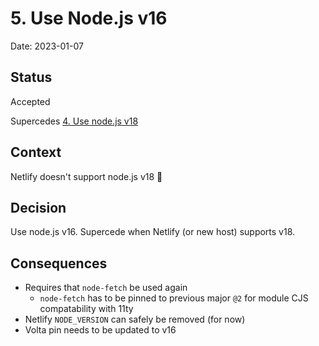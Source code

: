 # 5. Use Node.js v16

Date: 2023-01-07

## Status

Accepted

Supercedes [4. Use node.js v18](0004-use-node-js-v18.md)

## Context

Netlify doesn't support node.js v18 🤦

## Decision

Use node.js v16.
Supercede when Netlify (or new host) supports v18.

## Consequences

- Requires that `node-fetch` be used again
  - `node-fetch` has to be pinned to previous major `@2` for module CJS compatability with 11ty
- Netlify `NODE_VERSION` can safely be removed (for now)
- Volta pin needs to be updated to v16
